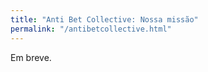 ```yaml
---
title: "Anti Bet Collective: Nossa missão"
permalink: "/antibetcollective.html"
---
```




Em breve.